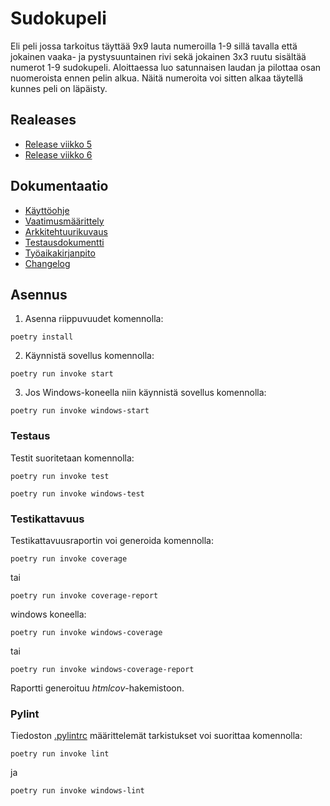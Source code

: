 # Sudokupeli

Eli peli jossa tarkoitus täyttää 9x9 lauta numeroilla 1-9 sillä tavalla että jokainen vaaka- ja pystysuuntainen rivi sekä jokainen 3x3 ruutu sisältää numerot 1-9 sudokupeli. Aloittaessa luo satunnaisen laudan ja pilottaa osan nuomeroista ennen pelin alkua. Näitä numeroita voi sitten alkaa täytellä kunnes peli on läpäisty.
## Realeases
- [Release viikko 5](https://github.com/McIlola/Ohjelmistotekniikka/releases/tag/viikko5)
- [Release viikko 6](https://github.com/McIlola/Ohjelmistotekniikka/releases/tag/viikko6)
## Dokumentaatio
- [Käyttöohje](./dokumentaatio/kayttoohje.md)
- [Vaatimusmäärittely](./dokumentaatio/vaatimusmaarittely.md)
- [Arkkitehtuurikuvaus](./dokumentaatio/arkkitehtuuri.md)
- [Testausdokumentti](./dokumentaatio/testaus.md)
- [Työaikakirjanpito](./dokumentaatio/tuntikirjanpito.md)
- [Changelog](./dokumentaatio/changelog.md)

## Asennus

1. Asenna riippuvuudet komennolla:

```
poetry install
```

2. Käynnistä sovellus komennolla:

```
poetry run invoke start
```

3. Jos Windows-koneella niin käynnistä sovellus komennolla:

```
poetry run invoke windows-start
```
### Testaus

Testit suoritetaan komennolla:

```
poetry run invoke test
```
```
poetry run invoke windows-test
```

### Testikattavuus

Testikattavuusraportin voi generoida komennolla:
```
poetry run invoke coverage
```
tai
```
poetry run invoke coverage-report
```
windows koneella:
```
poetry run invoke windows-coverage
```
tai
```
poetry run invoke windows-coverage-report
```
Raportti generoituu _htmlcov_-hakemistoon.
### Pylint

Tiedoston [.pylintrc](./.pylintrc) määrittelemät tarkistukset voi suorittaa komennolla:

```
poetry run invoke lint
```
ja
```
poetry run invoke windows-lint
```
